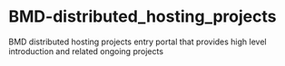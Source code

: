 # BMD-distributed_hosting_projects
BMD distributed hosting projects entry portal that provides high level introduction and related ongoing projects
